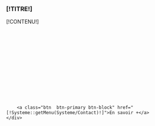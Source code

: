 
<!-- Block tags module -->
<div id="tags_block_left" class="block tags_block">
	<h3 class="title_block title_block_green">[!TITRE!]</h3>
	<div class="block_content">
		<div style="min-height:220px;">
	        [!CONTENU!]
		</div>
		
		<a class="btn  btn-primary btn-block" href="[!Systeme::getMenu(Systeme/Contact)!]">En savoir +</a>
	</div>
</div>
<!-- /Block tags module -->
